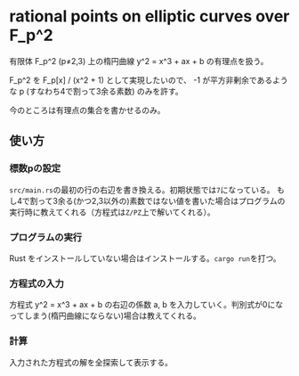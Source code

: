# rational points on elliptic curves over F_p^2
有限体 F_p^2 (p≠2,3) 上の楕円曲線 y^2 = x^3 + ax + b の有理点を扱う。

F_p^2 を F_p\[x\] / (x^2 + 1) として実現したいので、
-1 が平方非剰余であるような p (すなわち4で割って3余る素数) のみを許す。

今のところは有理点の集合を書かせるのみ。

## 使い方

### 標数pの設定
```src/main.rs```の最初の行の右辺を書き換える。初期状態では```7```になっている。
もし4で割って3余る(かつ2,3以外の)素数ではない値を書いた場合はプログラムの実行時に教えてくれる（方程式は```Z/PZ```上で解いてくれる）。

### プログラムの実行
Rust をインストールしていない場合はインストールする。```cargo run```を打つ。

### 方程式の入力
方程式 y^2 = x^3 + ax + b の右辺の係数 a, b を入力していく。判別式が0になってしまう(楕円曲線にならない)場合は教えてくれる。

### 計算
入力された方程式の解を全探索して表示する。